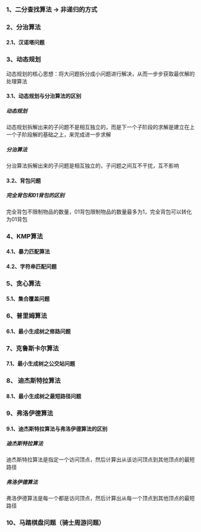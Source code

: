 ### 1、二分查找算法 -> 非递归的方式

### 2、分治算法

#### 2.1、汉诺塔问题


### 3、动态规划

动态规划的核心思想：将大问题拆分成小问题进行解决，从而一步步获取最优解的处理算法

#### 3.1、动态规划与分治算法的区别

##### 动态规划
动态规划拆解出来的子问题不是相互独立的，而是下一个子阶段的求解是建立在上一个子阶段解的基础之上，来完成进一步求解

##### 分治算法
分治算法拆解出来的子问题是相互独立的，子问题之间互不干扰，互不影响


#### 3.2、背包问题

##### 完全背包和01背包的区别

完全背包不限制物品的数量，01背包限制物品的数量最多为1，完全背包可以转化为01背包

### 4、KMP算法

#### 4.1、暴力匹配算法

#### 4.2、字符串匹配问题

### 5、贪心算法

#### 5.1、集合覆盖问题

### 6、普里姆算法

#### 6.1、最小生成树之修路问题

### 7、克鲁斯卡尔算法

#### 7.1、最小生成树之公交站问题

### 8、 迪杰斯特拉算法

#### 8.1、最小生成树之最短路径问题

### 9、弗洛伊德算法

#### 9.1、迪杰斯特拉算法与弗洛伊德算法的区别

##### 迪杰斯特拉算法
迪杰斯特拉算法是指定一个访问顶点，然后计算出从该访问顶点到其他顶点的最短路径

##### 弗洛伊德算法
弗洛伊德算法是每一个都是访问顶点，然后计算出从每一个顶点到其他顶点的最短路径

### 10、马踏棋盘问题（骑士周游问题）